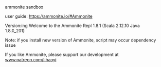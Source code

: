 ammonite sandbox

user guide:
https://ammonite.io/#Ammonite

Version:ing 
Welcome to the Ammonite Repl 1.8.1
(Scala 2.12.10 Java 1.8.0_201)

Note: if you install new version of Ammonite, script may occur dependency issue

If you like Ammonite, please support our development at www.patreon.com/lihaoyi